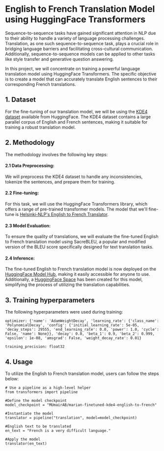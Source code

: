 # English to French Translation Model using HuggingFace Transformers

Sequence-to-sequence tasks have gained significant attention in NLP due to their ability to handle a variety of language processing challenges. Translation, as one such sequence-to-sequence task, plays a crucial role in bridging language barriers and facilitating cross-cultural communication. Additionally, sequence-to-sequence models can be applied to other tasks like style transfer and generative question answering.

In this project, we will concentrate on training a powerful language translation model using HuggingFace Transformers. The specific objective is to create a model that can accurately translate English sentences to their corresponding French translations.

## 1. Dataset

For the fine-tuning of our translation model, we will be using the [KDE4 dataset](https://huggingface.co/datasets/kde4) available from HuggingFace. The KDE4 dataset contains a large parallel corpus of English and French sentences, making it suitable for training a robust translation model.

## 2. Methodology

The methodology involves the following key steps:

#### 2.1 Data Preprocessing:
We will preprocess the KDE4 dataset to handle any inconsistencies, tokenize the sentences, and prepare them for training.

#### 2.2 Fine-tuning:
For this task, we will use the HuggingFace Transformers library, which offers a range of pre-trained transformer models. The model that we'll fine-tune is [Helsinki-NLP's English to French Translator](https://huggingface.co/Helsinki-NLP/opus-mt-en-fr?text=My+name+is+Sarah+and+I+live+in+London).

#### 2.3 Model Evaluation:
To ensure the quality of translations, we will evaluate the fine-tuned English to French translation model using SacreBLEU, a popular and modified version of the BLEU score specifically designed for text translation tasks.

#### 2.4 Inference:
The fine-tuned English to French translation model is now deployed on the [HuggingFace Model Hub](https://huggingface.co/MUmairAB/marian-finetuned-kde4-english-to-french), making it easily accessible for anyone to use. Additionally, a [HuggingFace Space](https://huggingface.co/spaces/MUmairAB/English-to-French) has been created for this model, simplifying the process of utilizing the translation capabilities.


## 3. Training hyperparameters

The following hyperparameters were used during training:
```
optimizer: {'name': 'AdamWeightDecay', 'learning_rate': {'class_name': 'PolynomialDecay', 'config': {'initial_learning_rate': 5e-05, 'decay_steps': 29555, 'end_learning_rate': 0.0, 'power': 1.0, 'cycle': False, 'name': None}}, 'decay': 0.0, 'beta_1': 0.9, 'beta_2': 0.999, 'epsilon': 1e-08, 'amsgrad': False, 'weight_decay_rate': 0.01}

training_precision: float32
```

## 4. Usage

To utilize the English to French translation model, users can follow the steps below:

```
# Use a pipeline as a high-level helper
from transformers import pipeline

#Define the model checkpoint
model_checkpoint = "MUmairAB/marian-finetuned-kde4-english-to-french"

#Instantiate the model
translator = pipeline("translation", model=model_checkpoint)

#English text to be translated
en_text = "French is a very difficult language."

#Apply the model
translator(en_text)
```
